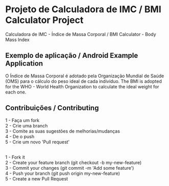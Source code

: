 # Projeto de Calculadora de IMC / BMI Calculator Project

Calculadora de IMC - Índice de Massa Corporal / BMI Calculator - Body Mass Index

## Exemplo de aplicação / Android Example Application

O Índice de Massa Corporal é adotado pela Organização Mundial de Saúde (OMS) para o cálculo do peso ideal de cada indivíduo.
The BMI is adopted for the WHO - World Health Organization to calculate the ideal weight for each one.

## Contribuições / Contributing

1 - Faça um fork<br/>
2 - Crie uma branch<br/>
3 - Comite as suas sugestões de melhorias/mudanças<br/>
4 - De o push<br/>
5 - Crie um novo 'Pull request'<br/><br/>

1 - Fork it <br/>
2 - Create your feature branch (git checkout -b my-new-feature)<br/>
3 - Commit your changes (git commit -m 'Add some feature')<br/>
4 - Push your branch (git push origin my-new-feature)<br/>
5 - Create a new Pull Request

